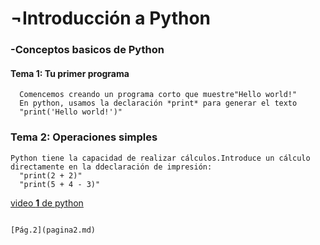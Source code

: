 <h1>¬Introducción a Python</h1>
  <h3>-Conceptos basicos de Python</h3>

   <h4>Tema 1: Tu primer programa</h4>
   
      Comencemos creando un programa corto que muestre"Hello world!"
      En python, usamos la declaración *print* para generar el texto
      "print('Hello world!')"

  <h3>Tema 2: Operaciones simples</h3>
 
    Python tiene la capacidad de realizar cálculos.Introduce un cálculo
    directamente en la ddeclaración de impresión:
      "print(2 + 2)"
      "print(5 + 4 - 3)"  
   [video **1** de python](https://www.youtube.com/watch?v=aAaMhNlEbvc)

                                                                                                                                      
                                                                                                                                      
                                                                                                                                      
                                                                                                                                              [Pág.2](pagina2.md)
